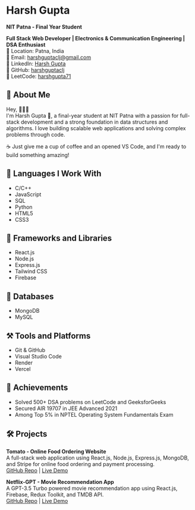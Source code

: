 # Harsh Gupta

**NIT Patna - Final Year Student**

**Full Stack Web Developer | Electronics & Communication Engineering | DSA Enthusiast**  
📍 Location: Patna, India  
📧 Email: [harshguptaclj@gmail.com](mailto:harshguptaclj@gmail.com)  
🔗 LinkedIn: [Harsh Gupta](https://www.linkedin.com/in/harsh-gupta-370473205/)  
💼 GitHub: [harshguptaclj](https://github.com/harshguptaclj)  
🧩 LeetCode: [harshgupta71](https://leetcode.com/u/harshgupta71/)


## 🌟 About Me

Hey, 🙋🏼‍♂️  
I'm Harsh Gupta 🤠, a final-year student at NIT Patna with a passion for full-stack development and a strong foundation in data structures and algorithms. I love building scalable web applications and solving complex problems through code.

☕ Just give me a cup of coffee and an opened VS Code, and I'm ready to build something amazing!

## 💪 Languages I Work With

- C/C++
- JavaScript
- SQL
- Python 
- HTML5
- CSS3

## 🚀 Frameworks and Libraries

- React.js
- Node.js
- Express.js
- Tailwind CSS
- Firebase

## 🏪 Databases

- MongoDB
- MySQL

## ⚒️ Tools and Platforms

- Git & GitHub
- Visual Studio Code
- Render
- Vercel

## 🎯 Achievements

- Solved 500+ DSA problems on LeetCode and GeeksforGeeks
- Secured AIR 19707 in JEE Advanced 2021
- Among Top 5% in NPTEL Operating System Fundamentals Exam

## 🛠️ Projects

**Tomato - Online Food Ordering Website**  
A full-stack web application using React.js, Node.js, Express.js, MongoDB, and Stripe for online food ordering and payment processing.  
[GitHub Repo](https://github.com/harshguptaclj/food-del) | [Live Demo](https://food-del-frontend-7rx2.onrender.com/)

**Netflix-GPT - Movie Recommendation App**  
A GPT-3.5 Turbo powered movie recommendation app using React.js, Firebase, Redux Toolkit, and TMDB API.  
[GitHub Repo](https://github.com/harshguptaclj/netflix-gpt) | [Live Demo](https://netflixwithgpt.vercel.app/)





